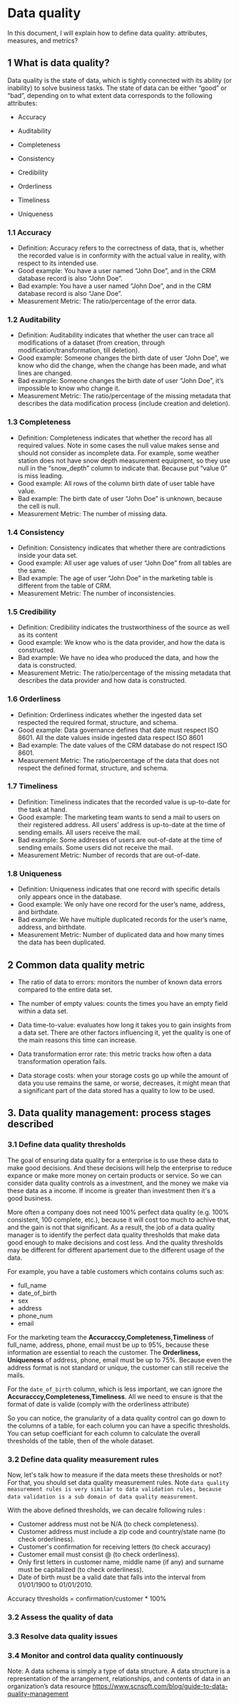 # Data quality

In this document, I will explain how to define data quality: attributes, measures, and metrics?

## 1 What is data quality? 

Data quality is the state of data, which is tightly connected with its ability (or inability) to solve business tasks.
The state of data can be either “good” or “bad”, depending on to what extent data corresponds to the following attributes:
- Accuracy
- Auditability
- Completeness
  
- Consistency
- Credibility
- Orderliness
- Timeliness
- Uniqueness

### 1.1 Accuracy
- Definition: Accuracy refers to the correctness of data, that is, whether the recorded value is in conformity with the 
actual value in reality, with respect to its intended use.
- Good example: You have a user named “John Doe”, and in the CRM database record is also “John Doe”.
- Bad example: You have a user named “John Doe”, and in the CRM database record is also “Jane Doe”.
- Measurement Metric: The ratio/percentage of the error data.

### 1.2  Auditability
- Definition: Auditability indicates that whether the user can trace all modifications of a dataset (from creation, through modification/transformation, till deletion).
- Good example: Someone changes the birth date of user “John Doe”, we know who did the change, when the change has been made, and what lines are changed.
- Bad example: Someone changes the birth date of user “John Doe”, it’s impossible to know who change it.
- Measurement Metric: The ratio/percentage of the missing metadata that describes the data modification process (include creation and deletion).

### 1.3  Completeness
- Definition: Completeness indicates that whether the record has all required values. Note in some cases the null value makes sense and should not consider as incomplete data. For example, some weather station does not have snow depth measurement equipment, so they use null in the “snow_depth” column to indicate that. Because put “value 0” is miss leading.  
- Good example: All rows of the column birth date of user table have value.
- Bad example: The birth date of user “John Doe” is unknown, because the cell is null.
- Measurement Metric: The number of missing data.


### 1.4  Consistency
- Definition: Consistency indicates that whether there are contradictions inside your data set.  
- Good example: All user age values of user “John Doe” from all tables are the same.
- Bad example: The age of user “John Doe” in the marketing table is different from the table of CRM.
- Measurement Metric: The number of inconsistencies.

### 1.5  Credibility
- Definition: Credibility indicates the trustworthiness of the source as well as its content
- Good example: We know who is the data provider, and how the data is constructed.
- Bad example: We have no idea who produced the data, and how the data is constructed.
- Measurement Metric: The ratio/percentage of the missing metadata that describes the data provider and how data is constructed.

### 1.6 Orderliness
- Definition: Orderliness indicates whether the ingested data set respected the required format, structure, and schema.
- Good example: Data governance defines that date must respect ISO 8601. All the date values inside ingested data respect ISO 8601
- Bad example: The date values of the CRM database do not respect ISO 8601.
- Measurement Metric: The ratio/percentage of the data that does not respect the defined format, structure, and schema.

### 1.7 Timeliness
- Definition: Timeliness indicates that the recorded value is up-to-date for the task at hand.
- Good example: The marketing team wants to send a mail to users on their registered address. All users’ address is 
  up-to-date at the time of sending emails. All users receive the mail.
- Bad example: Some addresses of users are out-of-date at the time of sending emails. Some users did not receive the mail.
- Measurement Metric: Number of records that are out-of-date.

### 1.8 Uniqueness
- Definition: Uniqueness indicates that one record with specific details only appears once in the database.
- Good example: We only have one record for the user’s name, address, and birthdate.
- Bad example: We have multiple duplicated records for the user’s name, address, and birthdate.
- Measurement Metric: Number of duplicated data and how many times the data has been duplicated.

## 2 Common data quality metric
- The ratio of data to errors: monitors the number of known data errors compared to the entire data set. 
  
- The number of empty values: counts the times you have an empty field within a data set.
   
- Data time-to-value: evaluates how long it takes you to gain insights from a data set. There are other factors influencing it, yet the quality is one of the main reasons this time can increase.
   
- Data transformation error rate: this metric tracks how often a data transformation operation fails.
   
- Data storage costs: when your storage costs go up while the amount of data you use remains the same, or worse, decreases, it might mean that a significant part of the data stored has a quality to low to be used.

## 3. Data quality management: process stages described
   
### 3.1 Define data quality thresholds
The goal of ensuring data quality for a enterprise is to use these data to make good decisions. And these decisions will help the enterprise to reduce expance or make more money on certain products or service. So we can consider data quality controls as a investment, and the money we make via these data as a income. If income is greater than investment then it's a good business. 

More often a company does not need 100% perfect data quality (e.g. 100% consistent, 100 complete, etc.), because it will cost too much to achive that, and the gain is not that significant. As a result, the job of a data quality manager is to identify the perfect data quality thresholds that make data good enough to make decisions and cost less. And the quality thresholds may be different for different apartement due to the different usage of the data.

For example, you have a table customers which contains colums such as: 
- full_name
- date_of_birth
- sex
- address
- phone_num
- email

For the marketing team the **Accuracccy,Completeness,Timeliness** of full_name, address, phone, email must be up to 95%, because these information are essential to reach the customer. The **Orderliness,  Uniqueness** of address, phone, email must be up to 75%. Because even the address format is not standard or unique, the customer can still receive the mails.

For the `date_of_birth` column, which is less important, we can ignore the **Accuracccy,Completeness,Timeliness**. All we need to ensure is that the format of date is valide (comply with the orderliness attribute)

So you can notice, the granularity of a data quality control can go down to the columns of a table, for each column you can have a specific thresholds. You can setup coefficiant for each column to calculate the overall thresholds of the table, then of the whole dataset.

### 3.2  Define data quality measurement rules

Now, let's talk how to measure if the data meets these thresholds or not? For that, you should set data quality measurement rules. Note `data quality measurement rules is very similar to data validation rules, because data validation is a sub domain of data quality measurement`. 

With the above defined thresholds, we can decalre following rules :

- Customer address must not be N/A (to check completeness).
- Customer address must include a zip code and country/state name (to check orderliness).
- Customer's confirmation for receiving letters (to check accuracy)
- Customer email must consist @ (to check orderliness).
- Only first letters in customer name, middle name (if any) and surname must be capitalized (to check orderliness).
- Date of birth must be a valid date that falls into the interval from 01/01/1900 to 01/01/2010.

Accuracy thresholds = confirmation/customer * 100%

### 3.2 Assess the quality of data
### 3.3 Resolve data quality issues
### 3.4 Monitor and control data quality continuously


Note:
A data schema is simply a type of data structure. A data structure is a representation of the arrangement, relationships, and contents of data  in an organization’s data resource
https://www.scnsoft.com/blog/guide-to-data-quality-management
